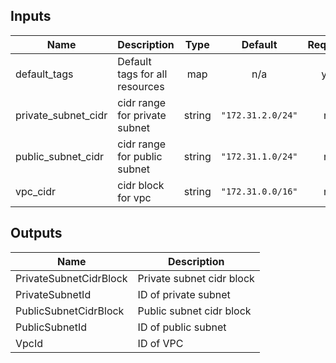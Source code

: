 ## Inputs

| Name | Description | Type | Default | Required |
|------|-------------|:----:|:-----:|:-----:|
| default\_tags | Default tags for all resources | map | n/a | yes |
| private\_subnet\_cidr | cidr range for private subnet | string | `"172.31.2.0/24"` | no |
| public\_subnet\_cidr | cidr range for public subnet | string | `"172.31.1.0/24"` | no |
| vpc\_cidr | cidr block for vpc | string | `"172.31.0.0/16"` | no |

## Outputs

| Name | Description |
|------|-------------|
| PrivateSubnetCidrBlock | Private subnet cidr block |
| PrivateSubnetId | ID of private subnet |
| PublicSubnetCidrBlock | Public subnet cidr block |
| PublicSubnetId | ID of public subnet |
| VpcId | ID of VPC |

